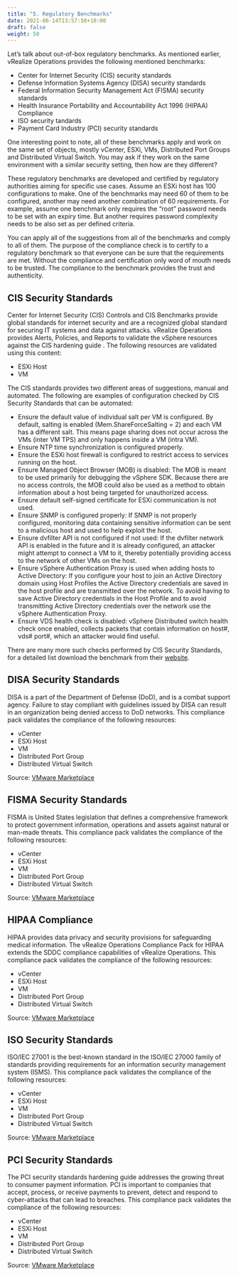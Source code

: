```yaml
---
title: "5. Regulatory Benchmarks"
date: 2021-06-14T13:57:58+10:00
draft: false
weight: 50
---
```


Let’s talk about out-of-box regulatory benchmarks. As mentioned earlier, vRealize Operations provides the following mentioned benchmarks:

- Center for Internet Security (CIS) security standards
- Defense Information Systems Agency (DISA) security standards
- Federal Information Security Management Act (FISMA) security standards
- Health Insurance Portability and Accountability Act 1996 (HIPAA) Compliance
- ISO security tandards
- Payment Card Industry (PCI) security standards

One interesting point to note, all of these benchmarks apply and work on the same set of objects, mostly vCenter, ESXi, VMs, Distributed Port Groups and Distributed Virtual Switch. You may ask if they work on the same environment with a similar security setting, then how are they different?

These regulatory benchmarks are developed and certified by regulatory authorities aiming for specific use cases. Assume an ESXi host has 100 configurations to make. One of the benchmarks may need 60 of them to be configured, another may need another combination of 60 requirements. For example, assume one benchmark only requires the “root” password needs to be set with an expiry time. But another requires password complexity needs to be also set as per defined criteria.

You can apply all of the suggestions from all of the benchmarks and comply to all of them. The purpose of the compliance check is to certify to a regulatory benchmark so that everyone can be sure that the requirements are met. Without the compliance and certification only word of mouth needs to be trusted. The compliance to the benchmark provides the trust and authenticity. 

## CIS Security Standards

Center for Internet Security (CIS) Controls and CIS Benchmarks provide global standards for internet security and are a recognized global standard for securing IT systems and data against attacks. vRealize Operations provides Alerts, Policies, and Reports to validate the vSphere resources against the CIS hardening guide . The following resources are validated using this content:

- ESXi Host
- VM

The CIS standards provides two different areas of suggestions, manual and automated. The following are examples of configuration checked by CIS Security Standards that can be automated:

- Ensure the default value of individual salt per VM is configured. By default, salting is enabled (Mem.ShareForceSalting = 2) and each VM has a different salt. This means page sharing does not occur across the VMs (inter VM TPS) and only happens inside a VM (intra VM).
- Ensure NTP time synchronization is configured properly.
- Ensure the ESXi host firewall is configured to restrict access to services running on the host.
- Ensure Managed Object Browser (MOB) is disabled: The MOB is meant to be used primarily for debugging the vSphere SDK. Because there are no access controls, the MOB could also be used as a method to obtain information about a host being targeted for unauthorized access.
- Ensure default self-signed certificate for ESXi communication is not used.
- Ensure SNMP is configured properly: If SNMP is not properly configured, monitoring data containing sensitive information can be sent to a malicious host and used to help exploit the host.
- Ensure dvfilter API is not configured if not used: If the dvfilter network API is enabled in the future and it is already configured, an attacker might attempt to connect a VM to it, thereby potentially providing access to the network of other VMs on the host.
- Ensure vSphere Authentication Proxy is used when adding hosts to Active Directory: If you configure your host to join an Active Directory domain using Host Profiles the Active Directory credentials are saved in the host profile and are transmitted over the network. To avoid having to save Active Directory credentials in the Host Profile and to avoid transmitting Active Directory credentials over the network use the vSphere Authentication Proxy.
- Ensure VDS health check is disabled: vSphere Distributed switch health check once enabled, collects packets that contain information on host#, vds# port#, which an attacker would find useful.

There are many more such checks performed by CIS Security Standards, for a detailed list download the benchmark from their [website](https://www.cisecurity.org/benchmark/vmware/).

## DISA Security Standards

DISA is a part of the Department of Defense (DoD), and is a combat support agency. Failure to stay compliant with guidelines issued by DISA can result in an organization being denied access to DoD networks. This compliance pack validates the compliance of the following resources:

- vCenter
- ESXi Host
- VM
- Distributed Port Group
- Distributed Virtual Switch

Source: [VMware Marketplace](https://marketplace.cloud.vmware.com/services/details/vrealize-operations-compliance-pack-for-disa?slug=true)


## FISMA Security Standards

FISMA is United States legislation that defines a comprehensive framework to protect government information, operations and assets against natural or man-made threats. This compliance pack validates the compliance of the following resources:

- vCenter
- ESXi Host
- VM
- Distributed Port Group
- Distributed Virtual Switch

Source: [VMware Marketplace](https://marketplace.cloud.vmware.com/services/details/vrealize-operations-compliance-pack-for-fisma?slug=true)

## HIPAA Compliance

HIPAA provides data privacy and security provisions for safeguarding medical information. The vRealize Operations Compliance Pack for HIPAA extends the SDDC compliance capabilities of vRealize Operations. This compliance pack validates the compliance of the following resources:

- vCenter
- ESXi Host
- VM
- Distributed Port Group
- Distributed Virtual Switch

Source: [VMware Marketplace](https://marketplace.cloud.vmware.com/services/details/vrealize-operations-compliance-pack-for-hipaa?slug=true)

## ISO Security Standards

ISO/IEC 27001 is the best-known standard in the ISO/IEC 27000 family of standards providing requirements for an information security management system (ISMS). This compliance pack validates the compliance of the following resources:

- vCenter
- ESXi Host
- VM
- Distributed Port Group
- Distributed Virtual Switch

Source: [VMware Marketplace](https://marketplace.cloud.vmware.com/services/details/vrealize-operations-compliance-pack-for-iso?slug=true)

## PCI Security Standards

The PCI security standards hardening guide addresses the growing threat to consumer payment information. PCI is important to companies that accept, process, or receive payments to prevent, detect and respond to cyber-attacks that can lead to breaches. This compliance pack validates the compliance of the following resources:

- vCenter
- ESXi Host
- VM
- Distributed Port Group
- Distributed Virtual Switch

Source: [VMware Marketplace](https://marketplace.cloud.vmware.com/services/details/vrealize-operations-compliance-pack-for-pci?slug=true)